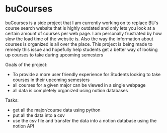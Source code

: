 # buCourses

buCourses is a side project that I am currently working on to replace BU's 
course search website that is highly outdated and only lets you look at a certain
amount of courses per web page. I am personally frustrated by how slow the load
time of the website is. Also the way the information about courses is organized
is all over the place. This project is being made to remedy this issue and hopefully
help students get a better way of looking up courses to take during upcoming semesters

Goals of the project:
- To provide a more user friendly experience for Students looking to take courses in their upcoming semesters
- all courses for a given major can be viewed in a single webpage
- all data is completely organized using notion databases

Tasks:
- get all the major/course data using  python
- put all the data into a csv
- use the csv file and transfer the data into a notion database using the notion API

  
